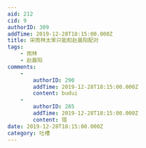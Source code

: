 ```yaml
---
aid: 212
cid: 9
authorID: 309
addTime: 2019-12-28T18:15:00.000Z
title: 宋雨林太笨只能和赵晨阳配对
tags:
    - 雨林
    - 赵晨阳
comments:
    -
        authorID: 290
        addTime: 2019-12-28T18:15:00.000Z
        content: budui
    -
        authorID: 285
        addTime: 2019-12-28T18:15:00.000Z
        content: 错
date: 2019-12-28T18:15:00.000Z
category: 吐槽
---
```




